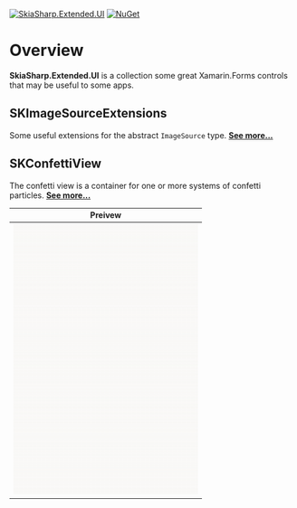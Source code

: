 [![SkiaSharp.Extended.UI](https://img.shields.io/nuget/vpre/SkiaSharp.Extended.UI.svg?maxAge=2592000)](https://www.nuget.org/packages/SkiaSharp.Extended.UI)  [![NuGet](https://img.shields.io/nuget/dt/SkiaSharp.Extended.UI.svg)](https://www.nuget.org/packages/SkiaSharp.Extended.UI)

# Overview

**SkiaSharp.Extended.UI** is a collection some great Xamarin.Forms controls
that may be useful to some apps.

## SKImageSourceExtensions

Some useful extensions for the abstract `ImageSource` type. [**See more...**](skimagesourceextensions)

## SKConfettiView

The confetti view is a container for one or more systems of confetti particles. [**See more...**](skconfettiview)

| Preivew |
| :-----: |
| ![top-stream](../../images/ui/controls/skconfettiview/top-stream.gif) |
